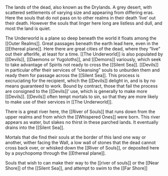 The lands of the dead, also known as the Drylands. A grey desert, with scattered settlements of varying size and appearing from differing eras. Here the souls that do not pass on to other realms in their death ‘live’ out their death. However the souls that linger here long are listless and dull, and most the land is quiet.

The Underworld is a plane so deep beneath the world it floats among the [[Outer Realms]]. Great passages beneath the earth lead here, even in the [[Ethereal plane]]. Here there are great cities of the dead, where they “live” out their afterlife, at least for a time. [[The Underworld]] is also populated by [[Devils]], [[Daemons or Yugoloths]], and [[Demons]] variously, which seek to take advantage of Spirits not ready to cross the [[Silent Sea]]. [[Devils]] in particular offer their services of “cleansing” souls to unburden them and ready them for passage across the [[Silent Sea]]. This process is excruciating for the recipient, which the [[Devils]] delight in, and is by no means guaranteed to work. Bound by contract, those that fail the process are consigned to the [[Devils]]’ use, which is generally to make more [[Devils]]. [[Devils]] often tempt mortals to sin, so that they are more likely to make use of their services in [[The Underworld]]. 

There is a great river here, the [[River of Souls]] that runs down from the upper realms and from which the [[Whispered Ones]] were born. This river appears as water, but slakes no thirst in these parched lands. It eventually drains into the [[Silent Sea]]. 

Mortals that die find their souls at the border of this land one way or another, wither facing the Wall, a low wall of stones that the dead cannot cross back over, or whisked down the [[River of Souls]], or deposited here by a psychopomp through the [[Ethereal plane]].

Souls that wish to can make their way to the [[river of souls]] or the [[Near Shore]] of the [[Silent Sea]], and attempt to swim to the [[Far Shore]]